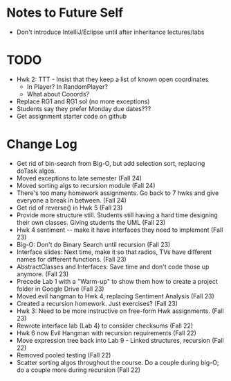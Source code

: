 # Notes to Future Self
- Don't introduce IntelliJ/Eclipse until after inheritance lectures/labs



# TODO
- Hwk 2: TTT - Insist that they keep a list of known open coordinates
    - In Player? In RandomPlayer?
    - What about Cooords?
- Replace RG1 and RG1 sol (no more exceptions)
- Students say they prefer Monday due dates???
- Get assignment starter code on github


# Change Log
- Get rid of bin-search from Big-O, but add selection sort, replacing doTask algos.
- Moved exceptions to late semester (Fall 24)
- Moved sorting algs to recursion module (Fall 24)
- There's too many homework assignments. Go back to 7 hwks and give everyone a break in between. (Fall 24)
- Get rid of reverse() in Hwk 5 (Fall 23)
- Provide more structure still. Students still having a hard time designing their own classes. Giving students the UML (Fall 23)
- Hwk 4 sentiment -- make it have interfaces they need to implement (Fall 23)
- Big-O: Don't do Binary Search until recursion (Fall 23)
- Interface slides: Next time, make it so that radios, TVs have different names for different functions. (Fall 23)
- AbstractClasses and Interfaces: Save time and don't code those up anymore. (Fall 23)
- Precede Lab 1 with a "Warm-up" to show them how to create a project folder in Google Drive (Fall 23)
- Moved evil hangman to Hwk 4, replacing Sentiment Analysis (Fall 23)
- Created a recursion homework. Just exercises? (Fall 23)
- Hwk 3: Need to be more instructive on free-form Hwk assignments. (Fall 23)
- Rewrote interface lab (Lab 4) to consider checksums (Fall 22)
- Hwk 6 now Evil Hangman with recursion requirements (Fall 22)
- Move expression tree back into Lab 9 - Linked structures, recursion (Fall 22)
- Removed pooled testing (Fall 22)
- Scatter sorting algos throughout the course. Do a couple during big-O; do a couple more during recursion (Fall 22)
